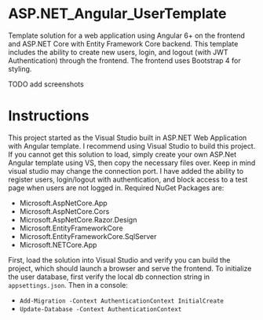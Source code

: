 # ASP.NET_Angular_UserTemplate
Template solution for a web application using Angular 6+ on the frontend and ASP.NET Core with Entity Framework Core backend. 
This template includes the ability to create new users, login, and logout (with JWT Authentication) through the frontend. The frontend uses Bootstrap 4 for styling.

TODO add screenshots

# Instructions
This project started as the Visual Studio built in ASP.NET Web Application with Angular template. I recommend using Visual Studio to build this project. 
If you cannot get this solution to load, simply create your own ASP.Net Angular template using VS, then copy the necessary files over. Keep in mind visual studio may change the connection port. I have added the ability to register users, 
login/logout with authentication, and block access to a test page when users are not logged in. Required NuGet Packages are:
- Microsoft.AspNetCore.App
- Microsoft.AspNetCore.Cors
- Microsoft.AspNetCore.Razor.Design
- Microsoft.EntityFrameworkCore
- Microsoft.EntityFrameworkCore.SqlServer
- Microsoft.NETCore.App

First, load the solution into Visual Studio and verify you can build the project, which should launch a browser and serve the frontend. 
To initialize the user database, first verify the local db connection string in `appsettings.json`. Then in a console:
- `Add-Migration -Context AuthenticationContext InitialCreate`
- `Update-Database -Context AuthenticationContext`

